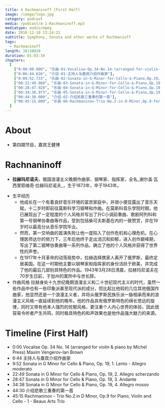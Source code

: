 ```yaml
---
title: 4 Rachmaninoff (First Half)
image: /image/logo.jpg
category: podcast
media: /podcast/4-1-Rachmaninoff.mp3
mediatype: audio/mpeg
date: 2016-12-10 13:24:21
subtitle: Symphony, Sonata and other works of Rachmanioff
tags:
  - Rachmaninoff
length: 38138020
duration: 01:03:34
chapters:
  [
    ["0:00:00.000", "乐曲-01-Vocalise-Op.34-No.14-(arranged-for-violin-&-piano-by-Michel-Press)-Maxim-Vengerov-Ian-Brown"],
    ["0:06:44.626", "介绍-01-主持人与嘉宾介绍作曲家"],
    ["0:09:52.733", "乐曲-02-Sonata-in-G-Minor-for-Cello-&-Piano,Op.19,1.Lento-Allegro-moderato"],
    ["00:22:49.960", "乐曲-03-Sonata-in-G-Minor-for-Cello-&-Piano,Op.19,2.Allegro-scherzando"],
    ["00:28:47.920", "乐曲-04-Sonata-in-G-Minor-for-Cello-&-Piano,Op.19,3.Andante"],
    ["00:34:38.973", "乐曲-05-Sonata-in-G-Minor-for-Cello-&-Piano,Op.19,4.Allegro-mosso"],
    ["00:44:30.000", "介绍-02-介绍悲歌三重奏的第一首"],
    ["00:45:15.000", "乐曲-06-Rachmaninov-Trio-No.2-in-D-Minor,Op.9-for-Piano,Violin-and-Cello-1-Beaux-Arts-Trio"]
  ]
---
```

# About
- 第四期节目，嘉宾王健博

# Rachnaninoff
- **拉赫玛尼诺夫**，俄国浪漫主义晚期作曲家、钢琴家、指挥家，全名_谢尔盖·瓦西里耶维奇·拉赫玛尼诺夫_，生于1873年，卒于1943年。

<!--more-->
- 生平经历
  - 他成长在一个有着良好音乐环境的富庶家庭中，并很小便显露出了音乐天赋，十二岁时即前往莫斯科学习钢琴和作曲。在莫斯科音乐学院时期，他已展现出了一定程度的个人风格并写出了升C小调前奏曲、歌剧阿列科和第一号钢琴协奏曲等作品，受到包括柴可夫斯基在内的一致赞赏，并在19岁时以最高分从音乐学院毕业。
  - 然而，第一交响曲的首演失败让他一度陷入了创作危机和心理危机，在心理医师达尔的努力下，三年后他终于走出消沉和抑郁，进入创作巅峰期，写出了第二钢琴协奏曲等一系列作品，确立了他的个人风格并获得了世界性的声誉。
  - 在1917年十月革命的动荡局势中，拉赫选择携家人离开了俄罗斯，最终定居美国。在这一时期他主要以钢琴家和指挥家的身份活跃于欧美，并完成了他的最后几部别具特色的作品。1943年3月28日清晨，拉赫玛尼诺夫在70岁生日前，于加州的寓所中与世长辞。
- 作曲风格
  拉赫身处十九世纪晚期浪漫主义和二十世纪现代主义的时代，虽然一些作品中也有一些印象派甚至现代派的成分，但比起比他较的几位其他俄国作曲家，他显然还是一个浪漫主义者，并将从俄罗斯民族乐派一脉相承而来的浪漫主义风格一直延续到他的晚年。他的作品具有俄罗斯特色的绵长悠远的旋律，同时又带有他本人强烈的忧郁风格，更注重个人内心世界的体验，因此很容易令听者产生共鸣，同时极具特色的和声效果也是他作品强大魅力的来源。

# Timeline (First Half)
- 0:00 Vocalise Op. 34 No. 14 (arranged for violin & piano by Michel Press) Maxim Vengerov-Ian Brown
- 6:44 主持人与嘉宾介绍作曲家
- 9:52 Sonata in G Minor for Cello & Piano, Op. 19, 1. Lento - Allegro moderato
- 22:49 Sonata in G Minor for Cello & Piano, Op. 19, 2. Allegro scherzando
- 28:47 Sonata in G Minor for Cello & Piano, Op. 19, 3. Andante
- 34:38 Sonata in G Minor for Cello & Piano, Op. 19, 4. Allegro mosso
- 44:30 介绍悲歌三重奏的第一首
- 45:15 Rachmaninov - Trio No.2 in D Minor, Op.9 for Piano, Violin and Cello - 1 - Beaux Arts Trio
